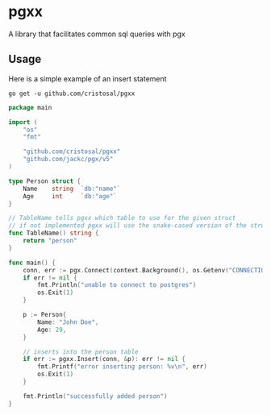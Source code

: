 # pgxx

A library that facilitates common sql queries with pgx


## Usage

Here is a simple example of an insert statement

`go get -u github.com/cristosal/pgxx`

```go
package main

import (
    "os"
    "fmt"

    "github.com/cristosal/pgxx"
    "github.com/jackc/pgx/v5"
)

type Person struct {
    Name    string  `db:"name"`
    Age     int     `db:"age"`
}

// TableName tells pgxx which table to use for the given struct
// if not implemented pgxx will use the snake-cased version of the struct name ie) person
func TableName() string {
    return "person"
}

func main() {
    conn, err := pgx.Connect(context.Background(), os.Getenv("CONNECTION_STRING"))
    if err != nil {
        fmt.Println("unable to connect to postgres")
        os.Exit(1)
    }

    p := Person{
        Name: "John Doe",
        Age: 29,
    }

    // inserts into the person table
    if err := pgxx.Insert(conn, &p): err != nil {
        fmt.Printf("error inserting person: %v\n", err)
        os.Exit(1)
    }

    fmt.Println("successfully added person")
}

```
